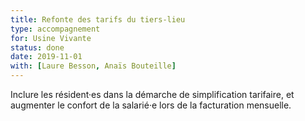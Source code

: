 ```yaml
---
title: Refonte des tarifs du tiers-lieu
type: accompagnement
for: Usine Vivante
status: done
date: 2019-11-01
with: [Laure Besson, Anaïs Bouteille]
---
```


Inclure les résident·es dans la démarche de simplification tarifaire,
et augmenter le confort de la salarié·e lors de la facturation mensuelle.
